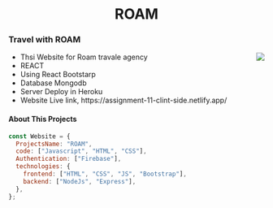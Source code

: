 <p align="center">
  <h1 align="center">ROAM</h1>
</p>

<h3>Travel with ROAM</h3>
<img align="right" src="https://media.giphy.com/media/M9gbBd9nbDrOTu1Mqx/giphy.gif">
<ul>
  <li>Thsi Website for Roam travale agency</li>
  <li>REACT</li>
  <li>Using React Bootstarp</li>
  <li>Database Mongodb</li>
  <li>Server Deploy in Heroku</li>
  <li> Website Live link, https://assignment-11-clint-side.netlify.app/</li>
</ul>

#### About This Projects

```javascript
const Website = {
  ProjectsName: "ROAM",
  code: ["Javascript", "HTML", "CSS"],
  Authentication: ["Firebase"],
  technologies: {
    frontend: ["HTML", "CSS", "JS", "Bootstrap"],
    backend: ["NodeJs", "Express"],
  },
};
```
